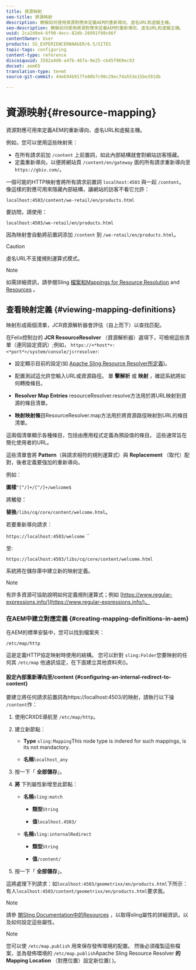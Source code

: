 ```yaml
---
title: 資源映射
seo-title: 資源映射
description: 瞭解如何使用資源對應來定義AEM的重新導向、虛名URL和虛擬主機。
seo-description: 瞭解如何使用資源對應來定義AEM的重新導向、虛名URL和虛擬主機。
uuid: 2ca2d0e4-6f90-4ecc-82db-26991f08c66f
contentOwner: User
products: SG_EXPERIENCEMANAGER/6.5/SITES
topic-tags: configuring
content-type: reference
discoiquuid: 3582a4d8-a47b-467a-9e25-cb45f969ec93
docset: aem65
translation-type: tm+mt
source-git-commit: 44eb94b917fe88b7c90c29ec7da553e15be391db

---
```



# 資源映射{#resource-mapping}

資源對應可用來定義AEM的重新導向、虛名URL和虛擬主機。

例如，您可以使用這些映射來：

* 在所有請求前加 `/content` 上前置詞，如此內部結構就會對網站訪客隱藏。
* 定義重新導向，以便將網站頁 `/content/en/gateway` 面的所有請求重新導向至 `https://gbiv.com/`。

一個可能的HTTP映射會將所有請求前置詞 `localhost:4503` 與一起 `/content`。 像這樣的對應可用來隱藏內部結構，讓網站的訪客不看它允許：

`localhost:4503/content/we-retail/en/products.html`

要訪問，請使用：

`localhost:4503/we-retail/en/products.html`

因為映射會自動將前置詞添加 `/content` 到 `/we-retail/en/products.html`。

>[!CAUTION]
>
>虛名URL不支援規則運算式模式。

>[!NOTE]
>
>如需詳細資訊，請參閱Sling [檔案和Mappings for Resource Resolution](https://sling.apache.org/site/resources.html) and [Resources](https://sling.apache.org/site/mappings-for-resource-resolution.html) 。

## 查看映射定義 {#viewing-mapping-definitions}

映射形成兩個清單，JCR資源解析器會評估（自上而下）以查找匹配。

在Felix控制台的 **JCR ResourceResolver** （資源解析器）選項下，可檢視這些清單（連同設定資訊）;例如， `https://<*host*>:<*port*>/system/console/jcrresolver`:

* 設定顯示目前的設定(如 [Apache Sling Resource Resolver所定義](/help/sites-deploying/osgi-configuration-settings.md#apacheslingresourceresolver))。

* 配置測試這允許您輸入URL或資源路徑。 單 **擊解析** 或 **映射** ，確認系統將如何轉換條目。

* **Resolver Map Entries** resourceResolver.resolve方法用於將URL映射到資源的條目清單。

* **映射映射條**&#x200B;目ResourceResolver.map方法用於將資源路徑映射到URL的條目清單。

這兩個清單顯示各種條目，包括由應用程式定義為預設值的條目。 這些通常旨在簡化使用者的URL。

這些清單會將 **Pattern**（與請求相符的規則運算式）與 **Replacement** （取代）配對，後者定義要強加的重新導向。

例如：

**圖樣**`^[^/]+/[^/]+/welcome$`

將觸發：

**替換**`/libs/cq/core/content/welcome.html`。

若要重新導向請求：

`https://localhost:4503/welcome` ``

至:

`https://localhost:4503/libs/cq/core/content/welcome.html`

系統將在儲存庫中建立新的映射定義。

>[!NOTE]
>
>有許多資源可協助說明如何定義規則運算式；例如 [https://www.regular-expressions.info/](https://www.regular-expressions.info/)。

### 在AEM中建立對應定義 {#creating-mapping-definitions-in-aem}

在AEM的標準安裝中，您可以找到檔案夾：

`/etc/map/http`

這是定義HTTP協定映射時使用的結構。 您可以針對 `sling:Folder`您要映射的任何其 `/etc/map` 他通訊協定，在下面建立其他資料夾()。

#### 設定內部重新導向至/content {#configuring-an-internal-redirect-to-content}

要建立將任何請求前置詞為https://localhost:4503/的映射，請執行以下操 `/content`作：

1. 使用CRXDE導航至 `/etc/map/http`。

1. 建立新節點：

   * **Type** `sling:Mapping`This node type is indered for such mappings, is its not mandactory.

   * **名稱**`localhost_any`

1. 按一下「 **全部儲存**」。
1. **將** 下列屬性新增至此節點：

   * **名稱**`sling:match`

      * **類型**`String`

      * **值**`localhost.4503/`
   * **名稱**`sling:internalRedirect`

      * **類型**`String`

      * **值**`/content/`


1. 按一下「 **全部儲存**」。

這將處理下列請求：如`localhost:4503/geometrixx/en/products.html`下所示：有人`localhost:4503/content/geometrixx/en/products.html`要求我。

>[!NOTE]
>
>請參 [閱Sling Documentation中的Resources](https://sling.apache.org/site/mappings-for-resource-resolution.html) ，以取得sling屬性的詳細資訊，以及如何設定這些屬性。

>[!NOTE]
>
>您可以使 `/etc/map.publish` 用來保存發佈環境的配置。 然後必須複製這些檔案，並為發佈環境的 `/etc/map.publish`Apache Sling Resource Resolver **的Mapping Location** （對應位置）設定新位置( [](/help/sites-deploying/osgi-configuration-settings.md#apacheslingresourceresolver) )。

